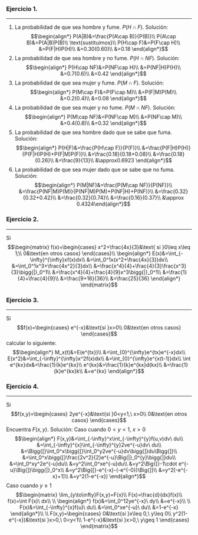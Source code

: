 ### Ejercicio 1.
---
1. La probabilidad de que sea hombre y fume. $P(H\cap F)$.
	Solución:
	$$\begin{align*} P(A|B)&=\frac{P(A\cap B)}{P(B)}\\ P(A\cap B)&=P(A|B)P(B)\\ \text{sustituimos}\\ P(H\cap F)&=P(F\cap H)\\ &=P(F|H)P(H)\\ &=0.30(0.60)\\ &=0.18 \end{align*}$$
2. La probabilidad de que sea hombre y no fume. $P(H\cap NF)$.
	Solución:
	$$\begin{align*} P(H\cap NF)&=P(NF\cap H)\\ &=P(NF|H)P(H)\\ &=0.7(0.6)\\ &=0.42 \end{align*}$$
3. La probabilidad de que sea mujer y fume. $P(M\cap F)$.
	Solución:
	$$\begin{align*} P(M\cap F)&=P(F\cap M)\\ &=P(F|M)P(M)\\ &=0.2(0.4)\\ &=0.08 \end{align*}$$
4. La probabilidad de que sea mujer y no fume. $P(M\cap NF)$.
	Solución:
	$$\begin{align*} P(M\cap NF)&=P(NF\cap M)\\ &=P(NF\cap M)\\ &=0.4(0.8)\\ &=0.32 \end{align*}$$
5. La probabilidad de que sea hombre dado que se sabe que fuma.
	Solución:
	$$\begin{align*} P(H|F)&=\frac{P(H\cap F)}{P(F)}\\ &=\frac{P(F|H)P(H)}{P(F|H)P(H)+P(F|M)P(F)}\\ &=\frac{0.18}{0.18+0.08}\\ &=\frac{0.18}{0.26}\\ &=\frac{9}{13}\\ &\approx0.6923 \end{align*}$$
6. La probabilidad de que sea mujer dado que se sabe que no fuma.
	Solución:
	$$\begin{align*} P(M|NF)&=\frac{P(M\cap NF)}{P(NF)}\\ &=\frac{P(NF|M)P(M)}{P(NF|M)P(M)+P(NF|H)+P(NF)}\\ &=\frac{0.32}{0.32+0.42}\\ &=\frac{0.32}{0.74}\\ &=\frac{0.16}{0.37}\\ &\approx 0.4324\end{align*}$$

### Ejercicio 2.
---
Si $$\begin{matrix} f(x)=\begin{cases} x^2+\frac{4x}{3}&\text{ si }0\leq x\leq 1;\\ 0&\text{en otros casos} \end{cases}\\ \begin{align*} E(x)&=\int_{-\infty}^{\infty}xf(x)dx\\ &=\int_0^1x(x^2+\frac{4x}{3})dx\\ &=\int_0^1x^3+\frac{4x^2}{3}dx\\ &=\frac{x^4}{4}+\frac{4}{3}\frac{x^3}{3}\bigg{|}_0^1\\ &=\frac{x^4}{4}+\frac{4}{9}x^3\bigg{|}_0^1\\ &=\frac{1}{4}+\frac{4}{9}\\ &=\frac{9+16}{36}\\ &=\frac{25}{36} \end{align*} \end{matrix}$$

### Ejercicio 3.
---
Si $$f(x)=\begin{cases} e^{-x}&\text{si }x>0\\ 0&\text{en otros casos} \end{cases}$$ calcular lo siguiente: $$\begin{align*} M_x(t)&=E(e^{tx})\\ &=\int_{0}^{\infty}e^{tx}e^{-x}dx\\ E(x^2)&=\int_{-\infty}^{\infty}x^2f(x)dx\\ &=\int_{0}^{\infty}e^{x(t-1)}dx\\ \int e^{kx}dx&=\frac{1}{k}e^{kx}\\ e^{kx}&=\frac{1}{k}e^{kx}d(kx)\\ &=\frac{1}{k}e^{kx}k\\ &=e^{kx} \end{align*}$$

### Ejercicio 4.
---
Si $$f(x,y)=\begin{cases} 2ye^{-x}&\text{si }0<y<1,\ x>0\\ 0&\text{en otros casos} \end{cases}$$
Encuentra $F(x,y)$.
	Solución:
	Caso cuando $0<y<1,\ x>0$ $$\begin{align*} F(x,y)&=\int_{-\infty}^x\int_{-\infty}^{y}f(u,v)dv\ du\\ &=\int_{-\infty}^{x}\int_{-\infty}^{y}2ve^{-u}dv\ du\\ &=\Bigg{[}\int_0^x\bigg{[}\int_0^y2ve^{-u}dv\bigg{]}du\Bigg{]}\\ &=\int_0^x\bigg{[}\frac{2v^2}{2}e^{-u}\Big{|}_0^{y}\bigg{]}du\\ &=\int_0^xy^2e^{-u}du\\ &=y^2\int_0^xe^{-u}du\\ &=y^2\Big{[}-1\cdot e^{-u}\Big{]}\bigg{|}_0^x\\ &=y^2\Big{[}-e^{-x}-(-e^{-0})\Big{]}\\ &=y^2[-e^{-x}+1]\\ &=y^2(1-e^{-x}) \end{align*}$$
	Caso cuando $y\geq 1$ $$\begin{matrix} \lim_{y\to\infty}F(x,y)=F(x)\\ F(x)=\frac{d}{dx}f(x)\\ f(x)=\int F(x)\ dx\\ \\ \begin{align*} f(x)&=\int_0^12ye^{-x}\ dy\\ &=e^{-x}\\ \\ F(x)&=\int_{-\infty}^{x}f(u)\ du\\ &=\int_0^xe^{-u}\ du\\ &=1-e^{-x} \end{align*}\\ \\ F(x,y)=\begin{cases} 0&\text{si }x\leq 0,\ y\leq 0\\ y^2(1-e^{-x})&\text{si }x>0,\ 0<y<1\\ 1-e^{-x}&\text{si }x>0,\ y\geq 1 \end{cases} \end{matrix}$$
